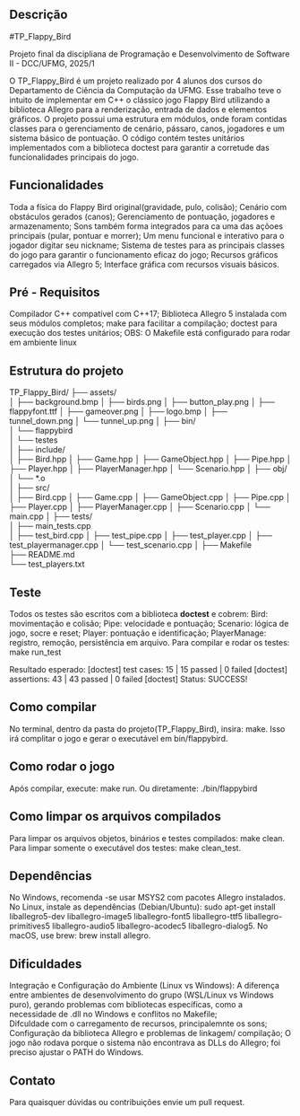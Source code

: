 ## Descrição
#TP_Flappy_Bird

Projeto final da discipliana de Programação e Desenvolvimento de Software II - DCC/UFMG, 2025/1

O TP_Flappy_Bird é um projeto realizado por 4 alunos dos cursos do Departamento de Ciência da Computação da UFMG. Esse trabalho teve o intuito de implementar em C++ o clássico jogo Flappy Bird utilizando a biblioteca Allegro para a renderização, entrada de dados e elementos gráficos. O projeto possui uma estrutura em módulos, onde foram contidas classes para o gerenciamento de cenário, pássaro, canos, jogadores e um sistema básico de pontuação.
O código contém testes unitários implementados com a biblioteca doctest para garantir a corretude das funcionalidades principais do jogo.
 
## Funcionalidades
Toda a física do Flappy Bird original(gravidade, pulo, colisão);
Cenário com obstáculos gerados (canos);
Gerenciamento de pontuação, jogadores e armazenamento; Sons também forma integrados para ca uma das açõoes principais (pular, pontuar e morrer); Um menu funcional e interativo para o jogador digitar seu nickname;
Sistema de testes para as principais classes do jogo para garantir o funcionamento eficaz do jogo;
Recursos gráficos carregados via Allegro 5;
Interface gráfica com recursos visuais básicos.


## Pré - Requisitos
Compilador C++ compatível com C++17;
Biblioteca Allegro 5 instalada com seus módulos completos;
make para facilitar a compilação;
doctest para execução dos testes unitários;
OBS: O Makefile está configurado para rodar em ambiente linux

## Estrutura do projeto
TP_Flappy_Bird/
├── assets/                
│    ├── background.bmp
│    ├── birds.png
│    ├── button_play.png
│    ├── flappyfont.ttf
│    ├── gameover.png
│    ├── logo.bmp
│    ├── tunnel_down.png
│    └── tunnel_up.png
│
├── bin/                   
│    └── flappybird        
│    └── testes            
│
├── include/               
│    ├── Bird.hpp
│    ├── Game.hpp
│    ├── GameObject.hpp
│    ├── Pipe.hpp
│    ├── Player.hpp
│    ├── PlayerManager.hpp
│    └── Scenario.hpp
│
├── obj/                   
│    └── *.o                
│
├── src/                    
│    ├── Bird.cpp
│    ├── Game.cpp
│    ├── GameObject.cpp
│    ├── Pipe.cpp
│    ├── Player.cpp
│    ├── PlayerManager.cpp
│    ├── Scenario.cpp
│    └── main.cpp
│
├── tests/                  
│    ├── main_tests.cpp    
│    ├── test_bird.cpp
│    ├── test_pipe.cpp
│    ├── test_player.cpp
│    ├── test_playermanager.cpp
│    └── test_scenario.cpp
│
├── Makefile               
├── README.md               
└── test_players.txt        

## Teste
Todos os testes são escritos com a biblioteca **doctest** e cobrem:
Bird: movimentação e colisão;
Pipe: velocidade e pontuação;
Scenario: lógica de jogo, socre e reset;
Player:  pontuação e identificação;
PlayerManage: registro, remoção, persistência em arquivo.
Para compilar e rodar os testes: make run_test

Resultado esperado:
[doctest] test cases: 15 | 15 passed | 0 failed
[doctest] assertions: 43 | 43 passed | 0 failed
[doctest] Status: SUCCESS!

## Como compilar
No terminal, dentro da pasta do projeto(TP_Flappy_Bird), insira: make.
Isso irá complitar o jogo e gerar o executável em bin/flappybird.

## Como rodar o jogo
Após compilar, execute: make run.
Ou diretamente: ./bin/flappybird

## Como limpar os arquivos compilados
Para limpar os arquivos objetos, binários e testes compilados: make clean.
Para limpar somente o executável dos testes: make clean_test.

## Dependências
No Windows, recomenda -se usar MSYS2 com pacotes Allegro instalados.
No Linux, instale as dependências (Debian/Ubuntu): sudo apt-get install liballegro5-dev liballegro-image5 liballegro-font5 liballegro-ttf5 liballegro-primitives5 liballegro-audio5 liballegro-acodec5 liballegro-dialog5.
No macOS, use brew: brew install allegro.

## Dificuldades 
Integração e Configuração do Ambiente (Linux vs Windows): A diferença entre ambientes de desenvolvimento do grupo (WSL/Linux vs Windows puro), gerando problemas com bibliotecas específicas, como a necessidade de .dll no Windows e conflitos no Makefile;  
Difculdade com o carregamento de recursos, principalemnte os sons; Configuração da biblioteca Allegro e problemas de linkagem/ compilação; O jogo não rodava porque o sistema não encontrava as DLLs do Allegro; foi preciso ajustar o PATH do Windows.


## Contato
Para quaisquer dúvidas ou contribuições envie um pull request.

